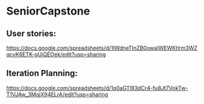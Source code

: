 # SeniorCapstone
## User stories:
https://docs.google.com/spreadsheets/d/1IWdneTInZB0owaIWEWKtlrm3WZqcvK6ETK-gUiQEOek/edit?usp=sharing

## Iteration Planning:
https://docs.google.com/spreadsheets/d/1q0aGTl93dCr4-fu8Jt7VokTw-T1VJAw_3MqjX94ELrA/edit?usp=sharing
